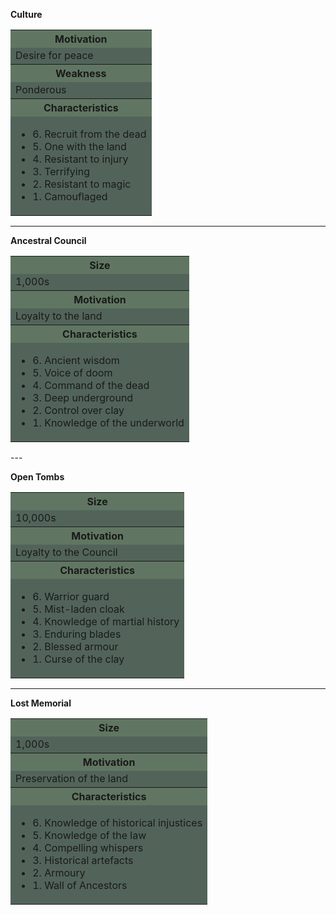 **Culture**

<table>
    <tr>
    <th style="background-color: #607662ff;";>Motivation</th>
    </tr>
    <tr>
    <td style="background-color:#52645aff;";>Desire for peace</td>
    </tr>
    <tr>
    <th style="background-color: #607662ff;";>Weakness</th>
    </tr>
    <tr>
    <td style="background-color:#52645aff;";>Ponderous</td>
    </tr>
    <tr>
    <th style="background-color: #607662ff;";>Characteristics</th>
    </tr>
    <tr>
    <td style="background-color:#52645aff;";>
    <ul>
        <li>6. Recruit from the dead</li>
        <li>5. One with the land</li>
        <li>4. Resistant to injury</li>
        <li>3. Terrifying</li>
        <li>2. Resistant to magic</li>
        <li>1. Camouflaged</li>
          </ul>
    </td>
    </tr>
            </table>

---

**Ancestral Council**

<table>
        <tr>
    <th style="background-color: #607662ff;";>Size</th>
    </tr>
    <tr>
    <td style="background-color:#52645aff;";>1,000s</td>
    </tr>
    <tr>
    <th style="background-color: #607662ff;";>Motivation</th>
    </tr>
    <tr>
    <td style="background-color:#52645aff;";>Loyalty to the land</td>
    </tr>
    <tr>
    <th style="background-color: #607662ff;";>Characteristics</th>
    </tr>
    <tr>
    <td style="background-color:#52645aff;";>
    <ul>
        <li>6. Ancient wisdom</li>
        <li>5. Voice of doom</li>
        <li>4. Command of the dead</li>
        <li>3. Deep underground</li>
        <li>2. Control over clay</li>
        <li>1. Knowledge of the underworld</li>
          </ul>
    </td>
    </tr>
            </table>
---

**Open Tombs**

<table>
        <tr>
    <th style="background-color: #607662ff;";>Size</th>
    </tr>
    <tr>
    <td style="background-color:#52645aff;";>10,000s</td>
    </tr>
    <tr>
    <th style="background-color: #607662ff;";>Motivation</th>
    </tr>
    <tr>
    <td style="background-color:#52645aff;";>Loyalty to the Council</td>
    </tr>
    <tr>
    <th style="background-color: #607662ff;";>Characteristics</th>
    </tr>
    <tr>
    <td style="background-color:#52645aff;";>
    <ul>
        <li>6. Warrior guard</li>
        <li>5. Mist-laden cloak</li>
        <li>4. Knowledge of martial history</li>
        <li>3. Enduring blades</li>
        <li>2. Blessed armour</li>
        <li>1. Curse of the clay</li>
          </ul>
    </td>
    </tr>
            </table>

---

**Lost Memorial**

<table>
        <tr>
    <th style="background-color: #607662ff;";>Size</th>
    </tr>
    <tr>
    <td style="background-color:#52645aff;";>1,000s</td>
    </tr>
    <tr>
    <th style="background-color: #607662ff;";>Motivation</th>
    </tr>
    <tr>
    <td style="background-color:#52645aff;";>Preservation of the land</td>
    </tr>
    <tr>
    <th style="background-color: #607662ff;";>Characteristics</th>
    </tr>
    <tr>
    <td style="background-color:#52645aff;";>
    <ul>
        <li>6. Knowledge of historical injustices</li>
        <li>5. Knowledge of the law</li>
        <li>4. Compelling whispers</li>
        <li>3. Historical artefacts</li>
        <li>2. Armoury</li>
        <li>1. Wall of Ancestors</li>
          </ul>
    </td>
    </tr>
            </table>
